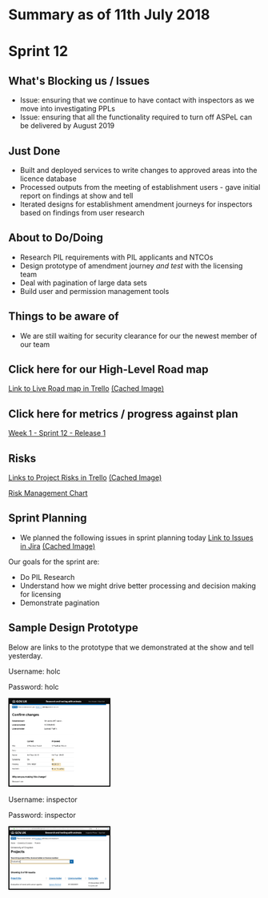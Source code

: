 # Summary as of 11th July 2018 

# Sprint 12

## What's Blocking us / Issues
* Issue: ensuring that we continue to have contact with inspectors as we move into investigating PPLs
* Issue: ensuring that all the functionality required to turn off ASPeL can be delivered by August 2019

## Just Done
* Built and deployed services to write changes to approved areas into the licence database
* Processed outputs from the meeting of establishment users - gave initial report on findings at show and tell
* Iterated designs for establishment amendment journeys for inspectors based on findings from user research 

## About to Do/Doing
* Research PIL requirements with PIL applicants and NTCOs
* Design prototype of amendment journey *and test* with the licensing team
* Deal with pagination of large data sets
* Build user and permission management tools

## Things to be aware of
* We are still waiting for security clearance for our the newest member of our team 

## Click here for our High-Level Road map
[Link to Live Road map in Trello](https://trello.com/b/gDQdE01u/asl-roadmap)    [\(Cached Image\)](graphs/ASLRoadMap11072018.jpg)

## Click here for metrics / progress against plan
[Week 1 - Sprint 12 - Release 1](graphs/progress11072018.png)

## Risks
[Links to Project Risks in Trello](https://trello.com/b/VuFuCL7t/risk-register-and-kpis-asl-delivery)    [\(Cached Image\)](graphs/ASLRiskRegister11072018.jpg)

[Risk Management Chart](graphs/risk11072018.png)

## Sprint Planning
* We planned the following issues in sprint planning today
[Link to Issues in Jira](https://jira.digital.homeoffice.gov.uk/secure/RapidBoard.jspa?rapidView=261)    [\(Cached Image\)](graphs/sprint11072018.png)

Our goals for the sprint are:
* Do PIL Research
* Understand how we might drive better processing and decision making for licensing 
* Demonstrate pagination

## Sample Design Prototype
Below are links to the prototype that we demonstrated at the show and tell yesterday.

Username: holc

Password: holc

<a href="https://public-ui.notprod.asl.homeoffice.gov.uk/"><img src="graphs/Confirm.png" alt="HTML5 Icon" width="200" style="border:2px solid black"></a>

Username: inspector

Password: inspector

<a href="https://inspector-ui.notprod.asl.homeoffice.gov.uk/"><img src="graphs/Projects.png" alt="HTML5 Icon" width="200" style="border:2px solid black"></a>


